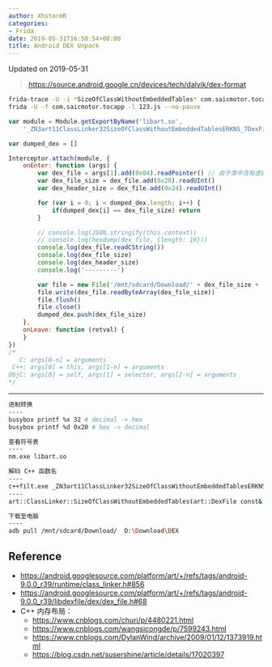 ```yaml
---
author: XhstormR
categories:
- Frida
date: 2019-05-31T16:50:54+08:00
title: Android DEX Unpack
---
```


<!--more-->

Updated on 2019-05-31

> https://source.android.google.cn/devices/tech/dalvik/dex-format

```bash
frida-trace -U -i *SizeOfClassWithoutEmbeddedTables* com.saicmotor.tocapp
frida -U -f com.saicmotor.tocapp -l 123.js --no-pause
```

```javascript
var module = Module.getExportByName('libart.so',
    '_ZN3art11ClassLinker32SizeOfClassWithoutEmbeddedTablesERKNS_7DexFileERKNS1_8ClassDefE')

var dumped_dex = []

Interceptor.attach(module, {
    onEnter: function (args) {
        var dex_file = args[1].add(0x04).readPointer() // 由于类中含有虚函数，跳过 vfptr，32 位加 4，64 位加 8
        var dex_file_size = dex_file.add(0x20).readUInt()
        var dex_header_size = dex_file.add(0x24).readUInt()

        for (var i = 0; i < dumped_dex.length; i++) {
            if(dumped_dex[i] == dex_file_size) return
        }

        // console.log(JSON.stringify(this.context))
        // console.log(hexdump(dex_file, {length: 16}))
        console.log(dex_file.readCString())
        console.log(dex_file_size)
        console.log(dex_header_size)
        console.log('---------')

        var file = new File('/mnt/sdcard/Download/' + dex_file_size + '.dex', 'wb')
        file.write(dex_file.readByteArray(dex_file_size))
        file.flush()
        file.close()
        dumped_dex.push(dex_file_size)
    },
    onLeave: function (retval) {
    }
})
/*
   C: args[0-n] = arguments
 C++: args[0] = this, args[1-n] = arguments
ObjC: args[0] = self, args[1] = selector, args[2-n] = arguments
*/
```

---

```bash
进制转换
----
busybox printf %x 32 # decimal -> hex
busybox printf %d 0x20 # hex -> decimal

查看符号表
----
nm.exe libart.so

解码 C++ 函数名
----
c++filt.exe _ZN3art11ClassLinker32SizeOfClassWithoutEmbeddedTablesERKNS_7DexFileERKNS1_8ClassDefE
----
art::ClassLinker::SizeOfClassWithoutEmbeddedTables(art::DexFile const&, art::DexFile::ClassDef const&)

下载至电脑
----
adb pull /mnt/sdcard/Download/  D:\Download\DEX
```

## Reference
* https://android.googlesource.com/platform/art/+/refs/tags/android-9.0.0_r39/runtime/class_linker.h#856
* https://android.googlesource.com/platform/art/+/refs/tags/android-9.0.0_r39/libdexfile/dex/dex_file.h#68
* C++ 内存布局：
  * https://www.cnblogs.com/churi/p/4480221.html
  * https://www.cnblogs.com/wangsicongde/p/7599243.html
  * https://www.cnblogs.com/DylanWind/archive/2009/01/12/1373919.html
  * https://blog.csdn.net/susershine/article/details/17020397
